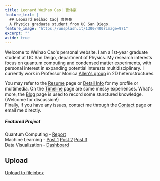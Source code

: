```yaml
---
title: Leonard Weihao Cao| 曹伟豪
feature_text: |
  ## Leonard Weihao Cao| 曹伟豪  
  A Physics graduate student from UC San Diego.
feature_image: "https://unsplash.it/1300/400?image=971"
excerpt: ""
aside: true
---
```


Welcome to Weihao Cao's personal website. I am a 1st-year graduate student at UC San Deigo, department of Physics. My research interests focus on quantum computing and condensed matter experiments, with personal interest in expanding potential interests multidisciplinary. I currently work in Professor Monica [Allen's group](https://allen.physics.ucsd.edu/) in 2D heterostructures.  

You may refer to the [Resume](resume/) page or [Detail Info](https://cwhypt.wixsite.com/main) for my profile or multimedia. On the [Timeline](timeline/) page are some  messy experiences. What's more, the [Blog](blog/) page is used to record some sturctured knowledge.(Welcome for discussion!)   
Finally, if you have any issues, contact me through the [Contact](contact/) page or email me directly.

##### Featured Project

Quantum Computing - [Report](https://weihaocao.com/physics/2017/11/25/quantum-computing/)  
Machine Learning - [Post 1](https://weihaocao.com/computer/2017/08/30/conv-net-one/) [Post 2](https://weihaocao.com/computer/2017/08/31/conv-net-two/) [Post 3](https://weihaocao.com/computer/2017/10/01/conv-net-three/)    
Data Visualization - [Dashboard](https://app.powerbi.com/view?r=eyJrIjoiOWVkMjg5YWYtMDhjNy00NGM0LWI3YzMtZWMxNmI2ZDMwOWZjIiwidCI6IjlhZGE5OWQyLTg3MDQtNDc0ZC05OTAxLTA5OWE5ZTAxMGUzNyJ9)      

## Upload
[Upload to fileinbox](https://fileinbox.com/weihaocao) 
